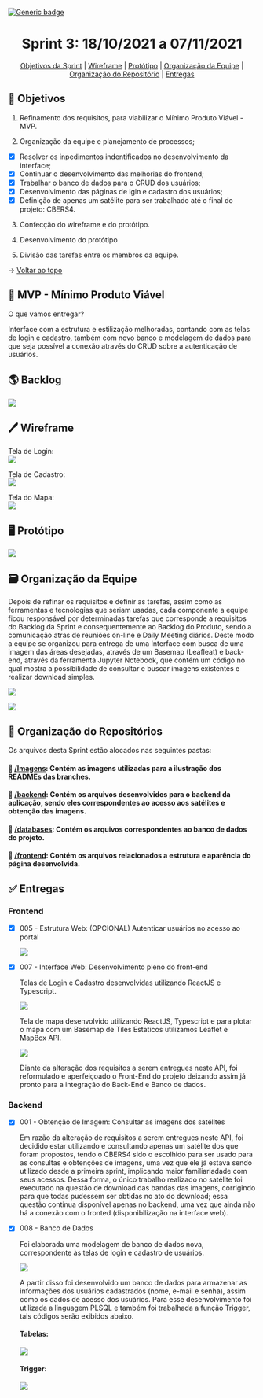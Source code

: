 [![Generic badge](https://img.shields.io/badge/STATUS%20DA%20SPRINT-CONCLUÍDA-green)](https://shields.io/)
<br id="topo">
<h1 align="center"> Sprint 3: 18/10/2021 a 07/11/2021 </h1>
<p align="center"> 
    <a href="#objetivos">Objetivos da Sprint</a> |
    <a href="#wireframe">Wireframe</a> | 
    <a href="#prototipo">Protótipo</a> | 
    <a href="#org">Organização da Equipe</a> | 
    <a href="#repo">Organização do Repositório</a> |
    <a href="#entregas">Entregas</a> 
 </p>
 
<span id="objetivos">

## 🎯 Objetivos

1. Refinamento dos requisitos, para viabilizar o Mínimo Produto Viável - MVP.

2. Organização da equipe e planejamento de processos;

- [x] Resolver os inpedimentos indentificados no desenvolvimento da interface;
- [x] Continuar o desenvolvimento das melhorias do frontend;
- [x] Trabalhar o banco de dados para o CRUD dos usuários;
- [x] Desenvolvimento das páginas de lgin e cadastro dos usuários;
- [x] Definição de apenas um satélite para ser trabalhado até o final do projeto: CBERS4.

3. Confecção do wireframe e do protótipo.

4. Desenvolvimento do protótipo

5. Divisão das tarefas entre os membros da equipe.
 
→ [Voltar ao topo](#topo)

<span id="mvp">

## 🛴 MVP - Mínimo Produto Viável

<p>O que vamos entregar?</p>

 Interface com a estrutura e estilização melhoradas, contando com as telas de login e cadastro, também com novo banco e modelagem de dados para que seja possível a conexão através do CRUD sobre a autenticação de usuários.
    
<span id="backlog">

## 🌎 Backlog

![](https://github.com/grupo-3dsm/Sirius-repoP.I/blob/sprint-3/Imagens/Sprint3-Backlog.png)

<span id="wireframe">

## 🖊️ Wireframe

Tela de Login:   
![](https://github.com/grupo-3dsm/Sirius-repoP.I/blob/sprint-3/Imagens/Sprint3-Wireframe-TelaDeLogin.png)

Tela de Cadastro:   
![](https://github.com/grupo-3dsm/Sirius-repoP.I/blob/sprint-3/Imagens/Sprint3-Wireframe-TelaDeCadastro.png)

Tela do Mapa:   
![](https://github.com/grupo-3dsm/Sirius-repoP.I/blob/sprint-3/Imagens/Sprint3-Wireframe-TelaDoMapa.png)
    
<span id="prototipo">

## :desktop_computer: Protótipo

![](https://github.com/grupo-3dsm/Sirius-repoP.I/blob/sprint-3/Imagens/Sprint3-Prototipo.gif)    

<span id="org">

## 🗃️ Organização da Equipe

Depois de refinar os requisitos e definir as tarefas, assim como as ferramentas e tecnologias que seriam usadas, cada componente a equipe ficou responsável por determinadas
tarefas que corresponde a requisitos do Backlog da Sprint e consequentemente ao Backlog do Produto, sendo a comunicação atras de reuniões on-line e Daily Meeting diários.
Deste modo a equipe se organizou para entrega de uma Interface com busca de uma imagem das áreas desejadas, através de um Basemap (Leafleat) e back-end, 
através da ferramenta Jupyter Notebook, que contém um código no qual mostra a possibilidade de consultar e buscar imagens existentes e realizar download simples.

![](https://github.com/grupo-3dsm/Sirius-repoP.I/blob/sprint-3/Imagens/Sprint3-Burndown.png)

![](https://github.com/grupo-3dsm/Sirius-repoP.I/blob/sprint-3/Imagens/Sprint3-Burndown2.png)

<span id="repo">

## :file_folder: Organização do Repositórios 

Os arquivos desta Sprint estão alocados nas seguintes pastas:
#### 📁 <a href="https://github.com/grupo-3dsm/Sirius-repoP.I/tree/sprint-3/Imagens">/Imagens</a>: Contém as imagens utilizadas para a ilustração dos READMEs das branches.
#### 📁 <a href="https://github.com/grupo-3dsm/Sirius-repoP.I/tree/sprint-3/backend">/backend</a>: Contém os arquivos desenvolvidos para o backend da aplicação, sendo eles correspondentes ao acesso aos satélites e obtenção das imagens.
#### 📁 <a href="https://github.com/grupo-3dsm/Sirius-repoP.I/tree/sprint-3/databases">/databases</a>: Contém os arquivos correspondentes ao banco de dados do projeto.
#### 📁 <a href="https://github.com/grupo-3dsm/Sirius-repoP.I/tree/sprint-3/frontend">/frontend</a>: Contém os arquivos relacionados a estrutura e aparência do página desenvolvida.
    
    
    
<span id="entregas">

## :white_check_mark: Entregas
    
### Frontend

- [x] 005 - Estrutura Web: (OPCIONAL) Autenticar usuários no acesso ao portal
    
    ![](https://github.com/grupo-3dsm/Sirius-repoP.I/blob/sprint-3/Imagens/Sprint3-EstruturaWeb.gif)
    
- [x] 007 - Interface Web: Desenvolvimento pleno do front-end
    
    Telas de Login e Cadastro desenvolvidas utilizando ReactJS e Typescript.
    
    ![](https://github.com/grupo-3dsm/Sirius-repoP.I/blob/sprint-3/Imagens/Sprint3-EstruturaWeb.gif)
        
    Tela de mapa desenvolvido utilizando ReactJS, Typescript e para plotar o mapa com um Basemap de Tiles Estaticos utilizamos Leaflet e MapBox API.
    
    ![](https://github.com/grupo-3dsm/Sirius-repoP.I/blob/sprint-3/Imagens/Sprint3-InterfaceWeb.gif)
    
    Diante da alteração dos requisitos a serem entregues neste API, foi reformulado e aperfeiçoado o Front-End do projeto deixando assim já pronto para a integração do Back-End e Banco de dados.
    
### Backend
    
- [x] 001 - Obtenção de Imagem: Consultar as imagens dos satélites
    
    Em razão da alteração de requisitos a serem entregues neste API, foi decidido estar utilizando e consultando apenas um satélite dos que foram propostos, tendo o CBERS4 sido o escolhido para ser usado para as consultas e obtenções de imagens, uma vez que ele já estava sendo utilizado desde a primeira sprint, implicando maior familiariadade com seus acessos. Dessa forma, o único trabalho realizado no satélite foi executado na questão de download das bandas das imagens, corrigindo para que todas pudessem ser obtidas no ato do download; essa questão continua disponível apenas no backend, uma vez que ainda não há a conexão com o fronted (disponibilização na interface web).


- [x] 008 - Banco de Dados
    
    Foi elaborada uma modelagem de banco de dados nova, correspondente às telas de login e cadastro de usuários. 
    
    ![](https://github.com/grupo-3dsm/Sirius-repoP.I/blob/sprint-3/Imagens/Sprint3-Modelagem-BancoDeDados.png)
    
    A partir disso foi desenvolvido um banco de dados para armazenar as informações dos usuários cadastrados (nome, e-mail e senha), assim como os dados de acesso dos usuários. Para esse desenvolvimento foi utilizada a linguagem PLSQL e também foi trabalhada a função Trigger, tais códigos serão exibidos abaixo.
    
    #### Tabelas:
    
    ![](https://github.com/grupo-3dsm/Sirius-repoP.I/blob/sprint-3/Imagens/Sprint3-DataBase-Table.png)
    
    #### Trigger:
    
    ![](https://github.com/grupo-3dsm/Sirius-repoP.I/blob/sprint-3/Imagens/Sprint3-DataBase-Trigger.png)



    
    
